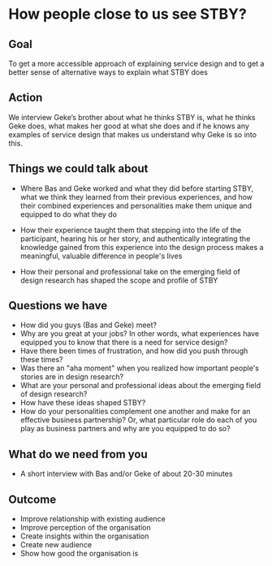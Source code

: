 # How people close to us see STBY?

## Goal

To get a more accessible approach of explaining service design and to get a better sense of alternative ways to explain what STBY does

## Action

We interview Geke’s brother about what he thinks STBY is, what he thinks Geke does, what makes her good at what she does and if he knows any examples of service design that makes us understand why Geke is so into this.  

## Things we could talk about

* Where Bas and Geke worked and what they did before starting STBY, what we think they learned from their previous experiences, and how their combined experiences and personalities make them unique and equipped to do what they do

* How their experience taught them that stepping into the life of the participant, hearing his or her story, and authentically integrating the knowledge gained from this experience into the design process makes a meaningful, valuable difference in people's lives

* How their personal and professional take on the emerging field of design research has shaped the scope and profile of STBY

## Questions we have

* How did you guys (Bas and Geke) meet?
* Why are you great at your jobs? In other words, what experiences have equipped you to know that there is a need for service design?
* Have there been times of frustration, and how did you push through these times?
* Was there an "aha moment" when you realized how important people's stories are in design research?
* What are your personal and professional ideas about the emerging field of design research?
* How have these ideas shaped STBY?
* How do your personalities complement one another and make for an effective business partnership? Or, what particular role do each of you play as business partners and why are you equipped to do so?

## What do we need from you

* A short interview with Bas and/or Geke of about 20-30 minutes

## Outcome

* Improve relationship with existing audience
* Improve perception of the organisation
* Create insights within the organisation
* Create new audience
* Show how good the organisation is
